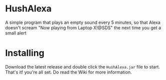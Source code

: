 # HushAlexa
A simple program that plays an empty sound every 5 minutes, so that Alexa doesn't scream "Now playing from Laptop X!@SDS" the next time you get a small alert

# Installing
Download the latest release and double click the `HushAlexa.jar` file to start. That's it! you're all set.
Do read the Wiki for more information.
